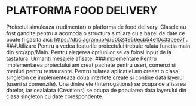# PLATFORMA FOOD DELIVERY
  Proiectul simuleaza (rudimentar) o platforma de food delivery.
  Clasele au fost gandite pentru a acomoda o structura similara cu a bazei de date ce poate fi gasita aici: https://dbdiagram.io/d/60524956ecb54e10c33bee7f .
 ###Utilizare
  Pentru a vedea featurile proiectului trebuie rulata functia main din src/app/Main.
  Pentru alegerea optiunilor se va folosi input de la tastatura. Urmariti mesajele afisate.
 ###Implementare
  Pentru implementarea proiectului am creat  pachete pentru useri, comenzi si meniuri pentru restaurante.
  Pentru rularea aplicatiei am creeat o clasa singleton ce implementeaza doua interfete create si contine data layerul (userii si comenzile). Una dintre ele (Interrogations) se ocupa de afisarea datelor, iar cealalata (Creations) se ocupa de popularea data layerului din clasa singleton cu date corespondente.
